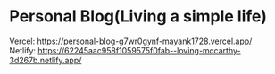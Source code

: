 # Personal Blog(Living a simple life)
Vercel: https://personal-blog-g7wr0gynf-mayank1728.vercel.app/ <br>
Netlify: https://62245aac958f1059575f0fab--loving-mccarthy-3d267b.netlify.app/
